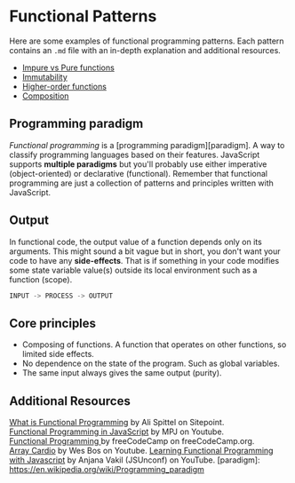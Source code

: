 # Functional Patterns

Here are some examples of functional programming patterns. Each pattern contains an `.md` file with an in-depth explanation and additional resources.

* [Impure vs Pure functions](/examples/functional-patterns/impure.md)
* [Immutability](/examples/functional-patterns/immutability.md)
* [Higher-order functions](/examples/functional-patterns/ho-functions.md)
* [Composition](/examples/functional-patterns/composition.md)

## Programming paradigm
*Functional programming* is a [programming paradigm][paradigm]. A way to classify programming languages based on their features. JavaScript supports **multiple paradigms** but you'll probably use either imperative (object-oriented) or declarative (functional). Remember that functional programming are just a collection of  patterns and principles written with JavaScript.

## Output

In functional code, the output value of a function depends only on its arguments. This might sound a bit vague but in short, you don't want your code to have any **side-effects**. That is if something in your code modifies some state variable value(s) outside its local environment such as a function (scope).

```js
INPUT -> PROCESS -> OUTPUT
```

## Core principles

* Composing of functions. A function that operates on other functions, so limited side effects.
* No dependence on the state of the program. Such as global variables.
* The same input always gives the same output (purity).

## Additional Resources
[What is Functional Programming](https://www.sitepoint.com/what-is-functional-programming/) by Ali Spittel on Sitepoint.  
[Functional Programming in JavaScript](https://www.youtube.com/watch?v=BMUiFMZr7vk&list=PL0zVEGEvSaeEd9hlmCXrk5yUyqUag-n84) by MPJ on Youtube.  
[Functional Programming ](https://www.freecodecamp.org/learn) by freeCodeCamp on freeCodeCamp.org.  
[Array Cardio](https://www.youtube.com/watch?v=HB1ZC7czKRs) by Wes Bos on Youtube.
[Learning Functional Programming with Javascript](https://www.youtube.com/watch?v=e-5obm1G_FY&t=8s) by Anjana Vakil (JSUnconf) on YouTube.
[paradigm]: https://en.wikipedia.org/wiki/Programming_paradigm
